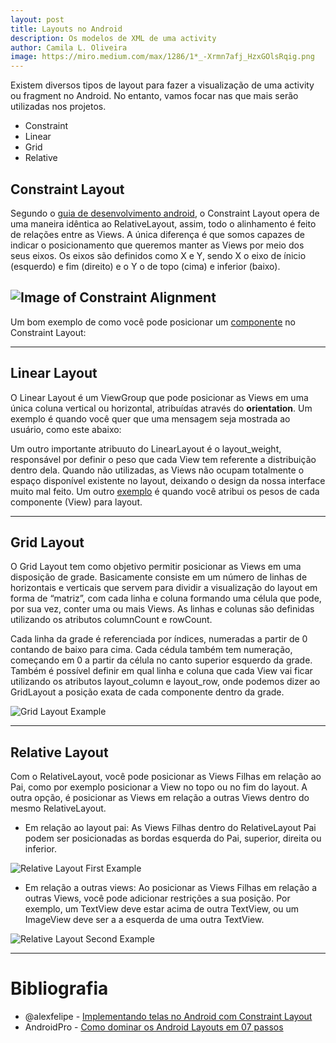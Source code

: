 ```yaml
---
layout: post
title: Layouts no Android
description: Os modelos de XML de uma activity
author: Camila L. Oliveira
image: https://miro.medium.com/max/1286/1*_-Xrmn7afj_HzxGOlsRqig.png
---
```


Existem diversos tipos de layout para fazer a visualização de uma activity ou fragment no Android. No entanto, vamos focar nas que mais serão utilizadas nos projetos.
 - Constraint
 - Linear
 - Grid
 - Relative

## Constraint Layout
Segundo o [guia de desenvolvimento android](https://developer.android.com/training/constraint-layout/index.html), o Constraint Layout opera de uma maneira idêntica ao RelativeLayout, assim,
todo o alinhamento é feito de relações entre as Views. A única diferença é que somos capazes de indicar o posicionamento que queremos manter as Views por meio dos seus eixos.
Os eixos são definidos como X e Y, sendo X o eixo de ínicio (esquerdo) e fim (direito) e o Y o de topo (cima) e inferior (baixo).

![Image of Constraint Alignment](https://miro.medium.com/max/429/1*3jIUT0p0bf0-2baw_K68QQ.png)
----
Um bom exemplo de como você pode posicionar um [componente](/posts/2019-11-14-components-in-android) no Constraint Layout:
<script src="https://gist.github.com/clcmoliveira/f89d5ed420f9749f06caf4e2e726b14f.js"></script>
----

## Linear Layout
O Linear Layout é um ViewGroup que pode posicionar as Views em uma única coluna vertical ou horizontal, atribuídas através do **orientation**.
Um exemplo é quando você quer que uma mensagem seja mostrada ao usuário, como este abaixo:
<script src="https://gist.github.com/clcmoliveira/aa64bc7f6e60133e2c6166ef714b60ed.js"></script>

Um outro importante atribuuto do LinearLayout é o layout_weight, responsável por definir o peso que cada View tem referente a distribuição dentro dela. Quando não utilizadas, 
as Views não ocupam totalmente o espaço disponível existente no layout, deixando o design da nossa interface muito mal feito.
Um outro [exemplo](https://gist.github.com/clcmoliveira/aa64bc7f6e60133e2c6166ef714b60ed#file-act_linear_layout_example_2-xml) é quando você atribui os pesos de cada componente (View) para layout.

------

## Grid Layout
O Grid Layout tem como objetivo permitir posicionar as Views em uma disposição de grade. Basicamente consiste em um número de linhas de horizontais e verticais que servem para dividir a visualização do layout em forma de “matriz”, com cada linha e coluna formando uma célula que pode, por sua vez, conter uma ou mais Views. As linhas e colunas são definidas utilizando os atributos columnCount e rowCount.

Cada linha da grade é referenciada por índices, numeradas a partir de 0 contando de baixo para cima. Cada cédula também tem numeração, começando em 0 a partir da célula no canto superior esquerdo da grade. Também é possível definir em qual linha e coluna que cada View vai ficar utilizando os atributos layout_column e layout_row, onde podemos dizer ao GridLayout a posição exata de cada componente dentro da grade.

![Grid Layout Example](https://www.androidpro.com.br/wp-content/uploads/2016/07/gridlayout-exemplo.png)
<script src="https://gist.github.com/clcmoliveira/4b47c5e7c9805811eeacc8e7267603a2.js"></script>

----

## Relative Layout
Com o RelativeLayout, você pode posicionar as Views Filhas em relação ao Pai, como por exemplo posicionar a View no topo ou no fim do layout. A outra opção, é posicionar as Views em relação a outras Views dentro do mesmo RelativeLayout.
- Em relação ao layout pai: As Views Filhas dentro do RelativeLayout Pai podem ser posicionadas as bordas esquerda do Pai, superior, direita ou inferior.

![Relative Layout First Example](https://www.androidpro.com.br/wp-content/uploads/2016/07/relativelayout-relativo-pai.png)

- Em relação a outras views: Ao posicionar as Views Filhas em relação a outras Views, você pode adicionar restrições a sua posição. Por exemplo, um TextView deve estar acima de outra TextView, ou um ImageView deve ser a a esquerda de uma outra TextView.

![Relative Layout Second Example](https://www.androidpro.com.br/wp-content/uploads/2016/07/relativelayout-relativo-outras-views-exemplo.png)

---------
# Bibliografia
- @alexfelipe - [Implementando telas no Android com Constraint Layout](https://medium.com/collabcode/implementando-telas-no-android-com-constraint-layout-13a90e44622f)
- AndroidPro - [Como dominar os Android Layouts em 07 passos](https://www.androidpro.com.br/blog/desenvolvimento-android/android-layouts-viewgroups-intro/#LinearLayout_Horizontal_e_Vertical)
